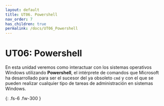 ```yaml
---
layout: default
title: UT06. Powershell
nav_order: 7
has_children: true
permalink: /docs/UT06_Powershell
---
```


# UT06: Powershell

En esta unidad veremos como interactuar con los sistemas operativos Windows utilizando **Powershell**, el intérprete de comandos que Microsoft ha desarrollado para ser el sucesor del ya obsoleto `cmd` y con el que se pueden realizar cualquier tipo de tareas de administración en sistemas Windows.

{: .fs-6 .fw-300 }